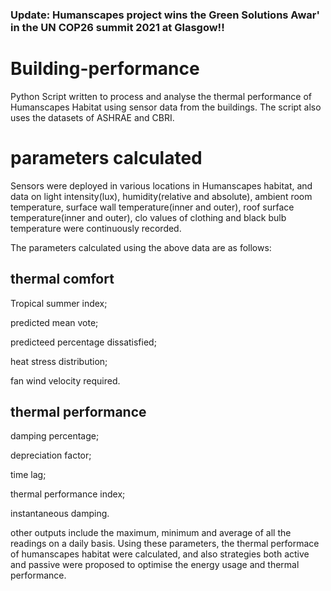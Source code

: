 ### Update: Humanscapes project wins the Green Solutions Awar' in the UN COP26 summit 2021 at Glasgow!!

# Building-performance
Python Script written to process and analyse the thermal performance of Humanscapes Habitat using sensor data from the buildings. The script also uses the datasets of ASHRAE and CBRI. 

# parameters calculated
Sensors were deployed in various locations in Humanscapes habitat, and data on light intensity(lux), humidity(relative and absolute), ambient room temperature, surface wall temperature(inner and outer), roof surface temperature(inner and outer), clo values of clothing and black bulb temperature were continuously recorded.

The parameters calculated using the above data are as follows:
## thermal comfort 
Tropical summer index;

predicted mean vote;

predicteed percentage dissatisfied;

heat stress distribution;

fan wind velocity required.

## thermal performance
damping percentage;

depreciation factor;

time lag;

thermal performance index;

instantaneous damping.


other outputs include the maximum, minimum and average of all the readings on a daily basis. Using these parameters, the thermal performace of humanscapes habitat were calculated, and also strategies both active and passive were proposed to optimise the energy usage and thermal performance.
